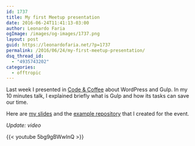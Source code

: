 ```yaml
---
id: 1737
title: My first Meetup presentation
date: 2016-06-24T11:41:13-03:00
author: Leonardo Faria
ogImage: /images/og-images/1737.png
layout: post
guid: https://leonardofaria.net/?p=1737
permalink: /2016/06/24/my-first-meetup-presentation/
dsq_thread_id:
  - "4935743202"
categories:
  - offtropic
---
```

Last week I presented in [Code & Coffee](http://www.meetup.com/Code-Coffee-Vancouver/events/231709823/) about WordPress and Gulp. In my 10 minutes talk, I explained briefly what is Gulp and how its tasks can save our time.

Here are [my slides](http://leonardofaria.github.io/wordpress-gulp-meetup/) and the [example repository](http://github.com/leonardofaria/meetup-gulp) that I created for the event.

_Update: video_

{{< youtube 5bg9gBWwInQ >}}
